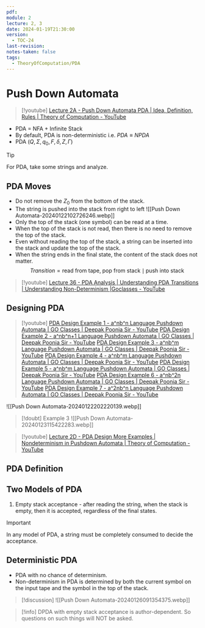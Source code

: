 ```yaml
---
pdf: 
module: 2
lecture: 2, 3
date: 2024-01-19T21:30:00
version:
  - TOC-24
last-revision: 
notes-taken: false
tags:
  - TheoryOfComputation/PDA
---
```

# Push Down Automata
> [!youtube] 
> [Lecture 2A - Push Down Automata PDA | Idea, Definition, Rules | Theory of Computation - YouTube](https://www.youtube.com/watch?v=n_get5pyyGk)

- PDA = NFA + Infinite Stack
- By default, PDA is non-deterministic i.e. $PDA \equiv NPDA$  
- PDA ($Q, \Sigma, q_0, F, \delta, Z, \Gamma$) 

> [!tip] 
> For PDA, take some strings and analyze.

## PDA Moves

- Do not remove the $Z_0$ from the bottom of the stack.
- The string is pushed into the stack from right to left
![[Push Down Automata-20240122102726246.webp]]
- Only the top of the stack (one symbol) can be read at a time.
- When the top of the stack is not read, then there is no need to remove the top of the stack.
- Even without reading the top of the stack, a string can be inserted into the stack and update the top of the stack.
- When the string ends in the final state, the content of the stack does not matter.
$$
Transition = \text{read from tape}, \;\text{pop from stack} \mid\text{push into stack}
$$

> [!youtube] 
> [Lecture 36 - PDA Analysis | Understanding PDA Transitions | Understanding Non-Determinism |Goclasses - YouTube](https://www.youtube.com/watch?v=fhLnSEQ4zLs)

## Designing PDA
> [!youtube] 
> [PDA Design Example 1 - a^nb^n Language Pushdown Automata | GO Classes | Deepak Poonia Sir - YouTube](https://www.youtube.com/watch?v=Kj2RyeOXqr8)
> [PDA Design Example 2 - a^nb^n+1 Language Pushdown Automata | GO Classes | Deepak Poonia Sir - YouTube](https://www.youtube.com/watch?v=I6nx_FQjc8I)
> [PDA Design Example 3 - a^nb^m Language Pushdown Automata | GO Classes | Deepak Poonia Sir - YouTube](https://www.youtube.com/watch?v=oMCMGDAWPA8)
> [PDA Design Example 4 - a^nb^m Language Pushdown Automata | GO Classes | Deepak Poonia Sir - YouTube](https://www.youtube.com/watch?v=iFZe54M3Gjw)
> [PDA Design Example 5 - a^nb^m Language Pushdown Automata | GO Classes | Deepak Poonia Sir - YouTube](https://www.youtube.com/watch?v=8mskmfpUeAs)
> [PDA Design Example 6 - a^nb^2n Language Pushdown Automata | GO Classes | Deepak Poonia Sir - YouTube](https://www.youtube.com/watch?v=4WaCRkNCnfQ)
> [PDA Design Example 7 - a^2nb^n Language Pushdown Automata | GO Classes | Deepak Poonia Sir - YouTube](https://www.youtube.com/watch?v=zDObER-zvbs)

![[Push Down Automata-20240122202220139.webp]]



> [!doubt] Example 3
> ![[Push Down Automata-20240123115422283.webp]]


> [!youtube] 
> [Lecture 2D - PDA Design More Examples | Nondeterminism in Pushdown Automata | Theory of Computation - YouTube](https://www.youtube.com/watch?v=WTxOPICsl4I)

## PDA Definition


## Two Models of PDA

1. Empty stack acceptance - after reading the string, when the stack is empty, then it is accepted, regardless of the final states.


> [!important] 
> In any model of PDA, a string must be completely consumed to decide the acceptance.

## Deterministic PDA
- PDA with no chance of determinism.
- Non-determinism in PDA is determined by both the current symbol on the input tape and the symbol in the top of the stack.


> [!discussion] 
> ![[Push Down Automata-20240126091354375.webp]]


> [!info] 
> DPDA with empty stack acceptance is author-dependent. So questions on such things will NOT be asked.
